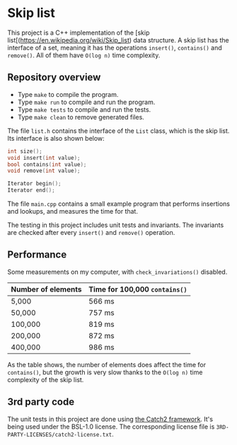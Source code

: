 
# Skip list

This project is a C++ implementation of the [skip list[(https://en.wikipedia.org/wiki/Skip_list) data structure. A skip list has the interface of a set, meaning it has the operations `insert()`, `contains()` and `remove()`. All of them have `O(log n)` time complexity.

## Repository overview

- Type `make` to compile the program.
- Type `make run` to compile and run the program.
- Type `make tests` to compile and run the tests.
- Type `make clean` to remove generated files.

The file `list.h` contains the interface of the `List` class, which is the skip list. Its interface is also shown below:

```cpp
int size();
void insert(int value);
bool contains(int value);
void remove(int value);

Iterator begin();
Iterator end();
```

The file `main.cpp` contains a small example program that performs insertions and lookups, and measures the time for that.

The testing in this project includes unit tests and invariants. The invariants are checked after every `insert()` and `remove()` operation.

## Performance

Some measurements on my computer, with `check_invariations()` disabled.

| Number of elements  | Time for 100,000 `contains()` |
| ------------------- | ----------------------------- |
| 5,000               | 566 ms                        |
| 50,000              | 757 ms                        |
| 100,000             | 819 ms                        |
| 200,000             | 872 ms                        |
| 400,000             | 986 ms                        |

As the table shows, the number of elements does affect the time for `contains()`, but the growth is very slow thanks to the `O(log n)` time complexity of the skip list.

## 3rd party code

The unit tests in this project are done using [the Catch2 framework](https://github.com/catchorg/Catch2). It's being used under the BSL-1.0 license. The corresponding license file is `3RD-PARTY-LICENSES/catch2-license.txt`.